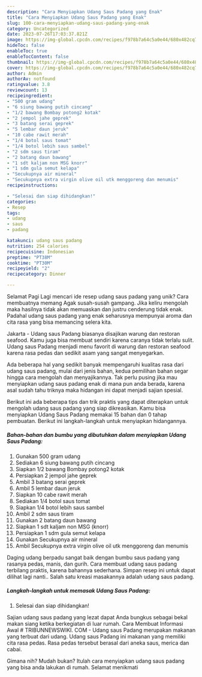 ```yaml
---
description: "Cara Menyiapkan Udang Saus Padang yang Enak"
title: "Cara Menyiapkan Udang Saus Padang yang Enak"
slug: 100-cara-menyiapkan-udang-saus-padang-yang-enak
category: Uncategorized
date: 2023-07-26T17:03:37.821Z
image: https://img-global.cpcdn.com/recipes/f978b7a64c5a0e44/680x482cq70/udang-saus-padang-foto-resep-utama.jpg
hideToc: false
enableToc: true
enableTocContent: false
thumbnail: https://img-global.cpcdn.com/recipes/f978b7a64c5a0e44/680x482cq70/udang-saus-padang-foto-resep-utama.jpg
cover: https://img-global.cpcdn.com/recipes/f978b7a64c5a0e44/680x482cq70/udang-saus-padang-foto-resep-utama.jpg
author: Admin
authorAv: notfound
ratingvalue: 3.8
reviewcount: 13
recipeingredient:
- "500 gram udang"
- "6 siung bawang putih cincang"
- "1/2 bawang Bombay potong2 kotak"
- "2 jempol jahe geprek"
- "3 batang serai geprek"
- "5 lembar daun jeruk"
- "10 cabe rawit merah"
- "1/4 botol saus tomat"
- "1/4 botol lebih saus sambel"
- "2 sdm saus tiram"
- "2 batang daun bawang"
- "1 sdt kaljam non MSG knorr"
- "1 sdm gula semut kelapa"
- "Secukupnya air mineral"
- "Secukupnya extra virgin olive oil utk menggoreng dan menumis"
recipeinstructions:

- "Selesai dan siap dihidangkan!"
categories:
- Resep
tags:
- udang
- saus
- padang

katakunci: udang saus padang 
nutrition: 254 calories
recipecuisine: Indonesian
preptime: "PT38M"
cooktime: "PT30M"
recipeyield: "2"
recipecategory: Dinner

---
```



Selamat Pagi Lagi mencari ide resep udang saus padang yang unik? Cara membuatnya memang Agak susah-susah gampang. Jika keliru mengolah maka hasilnya tidak akan memuaskan dan justru cenderung tidak enak. Padahal udang saus padang yang enak seharusnya mempunyai aroma dan cita rasa yang bisa memancing selera kita.


Jakarta - Udang saus Padang biasanya disajikan warung dan restoran seafood. Kamu juga bisa membuat sendiri karena caranya tidak terlalu sulit. Udang saus Padang menjadi menu favorit di warung dan restoran seafood karena rasa pedas dan sedikit asam yang sangat menyegarkan.

Ada beberapa hal yang sedikit banyak mempengaruhi kualitas rasa dari udang saus padang, mulai dari jenis bahan, kedua pemilihan bahan segar hingga cara mengolah dan menyajikannya. Tak perlu pusing jika mau menyiapkan udang saus padang enak di mana pun anda berada, karena asal sudah tahu triknya maka hidangan ini dapat menjadi sajian spesial.


Berikut ini ada beberapa tips dan trik praktis yang dapat diterapkan untuk mengolah udang saus padang yang siap dikreasikan. Kamu bisa menyiapkan Udang Saus Padang memakai 15 bahan dan 0 tahap pembuatan. Berikut ini langkah-langkah untuk menyiapkan hidangannya.

<!--inarticleads1-->

##### Bahan-bahan dan bumbu yang dibutuhkan dalam menyiapkan Udang Saus Padang:

1. Gunakan 500 gram udang
1. Sediakan 6 siung bawang putih cincang
1. Siapkan 1/2 bawang Bombay potong2 kotak
1. Persiapkan 2 jempol jahe geprek
1. Ambil 3 batang serai geprek
1. Ambil 5 lembar daun jeruk
1. Siapkan 10 cabe rawit merah
1. Sediakan 1/4 botol saus tomat
1. Siapkan 1/4 botol lebih saus sambel
1. Ambil 2 sdm saus tiram
1. Gunakan 2 batang daun bawang
1. Siapkan 1 sdt kaljam non MSG (knorr)
1. Persiapkan 1 sdm gula semut kelapa
1. Gunakan Secukupnya air mineral
1. Ambil Secukupnya extra virgin olive oil utk menggoreng dan menumis


Daging udang berpadu sangat baik dengan bumbu saus padang yang rasanya pedas, manis, dan gurih. Cara membuat udang saus padang terbilang praktis, karena bahannya sederhana. Simpan resep ini untuk dapat dilihat lagi nanti.. Salah satu kreasi masakannya adalah udang saus padang. 

<!--inarticleads2-->

##### Langkah-langkah untuk memasak Udang Saus Padang:


1. Selesai dan siap dihidangkan!

Sajian udang saus padang yang lezat dapat Anda bungkus sebagai bekal makan siang ketika berkegiatan di luar rumah. Cara Membuat Informasi Awal # TRIBUNNEWSWIKI. COM - Udang saus Padang merupakan makanan yang terbuat dari udang. Udang saus Padang ini makanan yang memiliki cita rasa pedas. Rasa pedas tersebut berasal dari aneka saus, merica dan cabai. 

Gimana nih? Mudah bukan? Itulah cara menyiapkan udang saus padang yang bisa anda lakukan di rumah. Selamat menikmati

